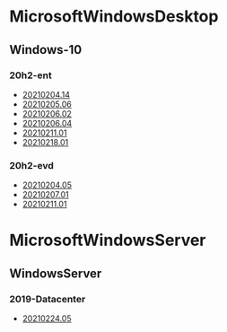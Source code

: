 ﻿# MicrosoftWindowsDesktop

## Windows-10

### 20h2-ent

- [20210204.14](/MicrosoftWindowsDesktop/Windows-10/20h2-ent/20210204.14.md)
- [20210205.06](/MicrosoftWindowsDesktop/Windows-10/20h2-ent/20210205.06.md)
- [20210206.02](/MicrosoftWindowsDesktop/Windows-10/20h2-ent/20210206.02.md)
- [20210206.04](/MicrosoftWindowsDesktop/Windows-10/20h2-ent/20210206.04.md)
- [20210211.01](/MicrosoftWindowsDesktop/Windows-10/20h2-ent/20210211.01.md)
- [20210218.01](/MicrosoftWindowsDesktop/Windows-10/20h2-ent/20210218.01.md)

### 20h2-evd

- [20210204.05](/MicrosoftWindowsDesktop/Windows-10/20h2-evd/20210204.05.md)
- [20210207.01](/MicrosoftWindowsDesktop/Windows-10/20h2-evd/20210207.01.md)
- [20210211.01](/MicrosoftWindowsDesktop/Windows-10/20h2-evd/20210211.01.md)

# MicrosoftWindowsServer

## WindowsServer

### 2019-Datacenter

- [20210224.05](/MicrosoftWindowsServer/WindowsServer/2019-Datacenter/20210224.05.md)